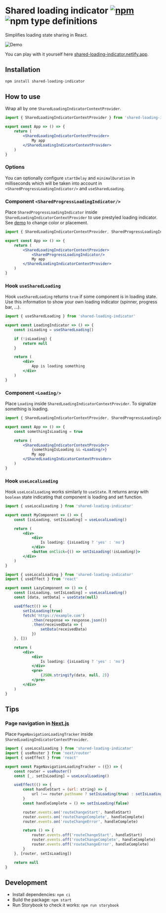 # Shared loading indicator [![npm](https://img.shields.io/npm/v/shared-loading-indicator.svg)](https://www.npmjs.com/package/shared-loading-indicator) ![npm type definitions](https://img.shields.io/npm/types/shared-loading-indicator.svg)

Simplifies loading state sharing in React.

![Demo](https://raw.githubusercontent.com/FilipChalupa/shared-loading-indicator/HEAD/screencast.gif)

You can play with it yourself here [shared-loading-indicator.netlify.app](https://shared-loading-indicator.netlify.app).

## Installation

```bash
npm install shared-loading-indicator
```

## How to use

Wrap all by one `SharedLoadingIndicatorContextProvider`.

```jsx
import { SharedLoadingIndicatorContextProvider } from 'shared-loading-indicator'

export const App => () => {
	return (
		<SharedLoadingIndicatorContextProvider>
			My app
		</SharedLoadingIndicatorContextProvider>
	)
}
```

### Options

You can optionally configure `startDelay` and `minimalDuration` in milliseconds which will be taken into account in `<SharedProgressLoadingIndicator/>` and `useSharedLoading`.

### Component `<SharedProgressLoadingIndicator/>`

Place `SharedProgressLoadingIndicator` inside `SharedLoadingIndicatorContextProvider` to use prestyled loading indicator. See [demo](https://shared-loading-indicator.netlify.app) to change color or placement.

```jsx
import { SharedLoadingIndicatorContextProvider, SharedProgressLoadingIndicator } from 'shared-loading-indicator'

export const App => () => {
	return (
		<SharedLoadingIndicatorContextProvider>
			<SharedProgressLoadingIndicator/>
			My app
		</SharedLoadingIndicatorContextProvider>
	)
}
```

### Hook `useSharedLoading`

Hook `useSharedLoading` returns `true` if some component is in loading state. Use this information to show your own loading indicator (spinner, progress bar, …).

```jsx
import { useSharedLoading } from 'shared-loading-indicator'

export const LoadingIndicator => () => {
	const isLoading = useSharedLoading()

	if (!isLoading) {
		return null
	}

	return (
		<div>
			App is loading something
		</div>
	)
}
```

### Component `<Loading/>`

Place `Loading` inside `SharedLoadingIndicatorContextProvider`. To signalize something is loading.

```jsx
import { SharedLoadingIndicatorContextProvider, SharedProgressLoadingIndicator } from 'shared-loading-indicator'

export const App => () => {
	const somethingIsLoading = true

	return (
		<SharedLoadingIndicatorContextProvider>
			{somethingIsLoading && <Loading/>}
			My app
		</SharedLoadingIndicatorContextProvider>
	)
}
```

### Hook `useLocalLoading`

Hook `useLocalLoading` works similarly to `useState`. It returns array with `boolean` state indicating that component is loading and set function.

```jsx
import { useLocalLoading } from 'shared-loading-indicator'

export const MyComponent => () => {
	const [isLoading, setIsLoading] = useLocalLoading()

	return (
		<div>
			<div>
				Is loading: {isLoading ? 'yes' : 'no'}
			</div>
			<button onClick={() => setIsLoading(!isLoading)}>
		</div>
	)
}
```

```jsx
import { useLocalLoading } from 'shared-loading-indicator'
import { useEffect } from 'react'

export const LazyComponent => () => {
	const [isLoading, setIsLoading] = useLocalLoading()
	const [data, setData] = useState(null)

	useEffect(() => {
		setIsLoading(true)
		fetch('https://example.com')
			.then(response => response.json())
			.then(receivedData => {
				setData(receivedData)
			})
	}, [])

	return (
		<div>
			<div>
				Is loading: {isLoading ? 'yes' : 'no'}
			</div>
			<pre>
				{JSON.stringify(data, null, 2)}
			</pre>
		</div>
	)
}
```

## Tips

### Page navigation in [Next.js](https://nextjs.org/)

Place `PageNavigationLoadingTracker` inside `SharedLoadingIndicatorContextProvider`.

```jsx
import { useLocalLoading } from 'shared-loading-indicator'
import { useRouter } from 'next/router'
import { useEffect } from 'react'

export const PageNavigationLoadingTracker = ({}) => {
	const router = useRouter()
	const [_, setIsLoading] = useLocalLoading()

	useEffect(() => {
		const handleStart = (url: string) => {
			url !== router.pathname ? setIsLoading(true) : setIsLoading(false)
		}
		const handleComplete = () => setIsLoading(false)

		router.events.on('routeChangeStart', handleStart)
		router.events.on('routeChangeComplete', handleComplete)
		router.events.on('routeChangeError', handleComplete)

		return () => {
			router.events.off('routeChangeStart', handleStart)
			router.events.off('routeChangeComplete', handleComplete)
			router.events.off('routeChangeError', handleComplete)
		}
	}, [router, setIsLoading])

	return null
}
```

## Development

- Install dependencies: `npm ci`
- Build the package: `npm start`
- Run Storybook to check it works: `npm run storybook`
